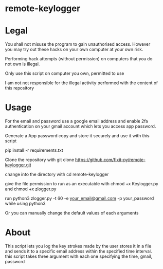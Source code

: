 # remote-keylogger
# Legal
You shall not misuse the program to gain unauthorised access. However you may try out these hacks on your own computer at your own risk. 

Performing hack attempts (without permission) on computers that you do not own is illegal.

Only use this script on computer you own, permitted to use

I am not not responsible for the illegal activity performed with the content of this repository
# Usage
For the email and password use a google email address and enable 2fa authentication on your gmail account which lets you access app password. 

Generate a App password copy and store it securely and use it with this script

pip install -r requirements.txt

Clone the repository with git clone https://github.com/fixit-py/remote-keylogger.git

change into the directory with cd remote-keylogger

give the file permission to run as an executable with chmod +x Keylogger.py and chmod +x zlogger.py

run python3 zlogger.py -t 60 -e your_email@gmail.com -p your_password while using python3

Or you can manually change the default values of each arguments 
# About 
This script lets you log the key strokes made by the user stores it in a file and sends it to a specific email address within the specified time interval.
this script takes three argument with each one specifying the time, gmail, password
